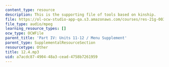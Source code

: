 ```yaml
---
content_type: resource
description: This is the supporting file of tools based on kinship.
file: https://ol-ocw-studio-app-qa.s3.amazonaws.com/courses/res-21g-003-learning-chinese-a-foundation-course-in-mandarin-spring-2011/a7acdc87490448a3cead4758b7261959_12.4.mp3
file_type: audio/mpeg
learning_resource_types: []
ocw_type: OCWFile
parent_title: 'Part IV: Units 11-12 / Menu Supplement'
parent_type: SupplementalResourceSection
resourcetype: Other
title: 12.4.mp3
uid: a7acdc87-4904-48a3-cead-4758b7261959
---
```

